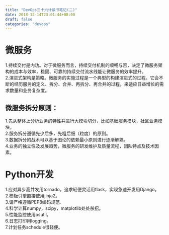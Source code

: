 ```yaml
---
title: "DevOps三十六计读书笔记(二)"
date: 2018-12-14T23:01:44+08:00
draft: false
categories: "devops"
---
```

# 微服务
1.持续交付是内功。对于微服务而言，持续交付机制的顺畅与否，决定了微服务架构的成本与效率，稳固、可靠的持续交付流水线能让微服务的效率提升。  
2.演进式架构是策略。微服务的实施过程是一个典型的构建演进式的过程。它会不断的经历服务的定义、拆分、合并、再拆分、再合并的过程，来适应日益增长的需求数量和业务复杂度。  
## 微服务拆分原则： 
1.先从整体上分析业务的特性并进行大模块切分，比如基础服务模块，社区业务模块。  
2.服务拆分遵循先少后多，先粗后细（粒度）的原则。  
3.数据拆分的战术可以基于图论的依赖最小原则进行逐渐解耦。  
4.业务的独立性及发展趋势，微服务的研发维护及质量流程，团队特点及技术因素。  

# Python开发
1.应对异步高并发用tornado，追求轻便灵活用flask，实现急速开发用Django。  
2.模板引擎直接使用jinja2。  
3.请严格遵循PEP8编码规范.  
4.科学计算numpy，scipy，matplotlib处处杀招。  
5.性能监控使用psutil。  
6.日志打印用logging。  
7.计划任务schedule很轻便。  

